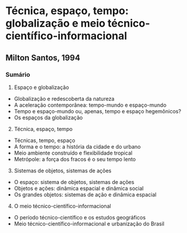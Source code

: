 # Técnica, espaço, tempo: globalização e meio técnico-científico-informacional
## Milton Santos, 1994
### Sumário
1. Espaço e globalização
* Globalização e redescoberta da natureza
* A aceleração contemporânea: tempo-mundo e espaço-mundo
* Tempo e espaço-mundo ou, apenas, tempo e espaço hegemônicos?
* Os espaços da globalização

2. Técnica, espaço, tempo
* Técnicas, tempo, espaço
* A forma e o tempo: a história da cidade e do urbano
* Meio ambiente construído e flexibilidade tropical
* Metrópole: a força dos fracos é o seu tempo lento

3. Sistemas de objetos, sistemas de ações
* O espaço: sistema de objetos, sistemas de ações
* Objetos e ações: dinâmica espacial e dinâmica social
* Os grandes objetos: sistemas de ação e dinâmica espacial

4. O meio técnico-científico-informacional
* O período técnico-científico e os estudos geográficos
* Meio técnico-científico-informacional e urbanização do Brasil

